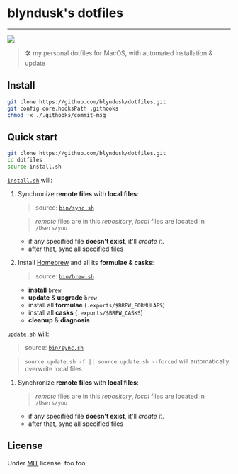 # blyndusk's dotfiles

----

<p><a href="https://github.com/blyndusk/dotfiles/releases" alt="Release"><img src="https://img.shields.io/github/release/blyndusk/dotfiles.svg"></a></p>

> 🛠 my personal dotfiles for MacOS, with  automated installation & update

## Install

```bash
git clone https://github.com/blyndusk/dotfiles.git
git config core.hooksPath .githooks
chmod +x ./.githooks/commit-msg
```

## Quick start

```bash
git clone https://github.com/blyndusk/dotfiles.git
cd dotfiles
source install.sh
```

[`install.sh`](https://github.com/blyndusk/dotfiles/blob/master/install.sh) will:

1. Synchronize **remote files** with **local files**:
    > source: [`bin/sync.sh`](https://github.com/blyndusk/dotfiles/blob/master/bin/sync.sh)

    > *remote* files are in this *repository*, *local* files are located in `/Users/you`
    - if any specified file **doesn't exist**, it'll *create* it.
    - after that, sync all specified files
2. Install [Homebrew](https://brew.sh/) and all its **formulae & casks**:
   > source: [`bin/brew.sh`](https://github.com/blyndusk/dotfiles/blob/master/bin/brew.sh)
    - **install** `brew`
    - **update** & **upgrade** `brew`
    - install all **formulae** (`.exports/$BREW_FORMULAES`)
    - install all **casks** (`.exports/$BREW_CASKS`)
    - **cleanup** & **diagnosis**

[`update.sh`](https://github.com/blyndusk/dotfiles/blob/master/update.sh) will:

> source: [`bin/sync.sh`](https://github.com/blyndusk/dotfiles/blob/master/bin/sync.sh)

> `source update.sh -f || source update.sh --forced` will automatically overwrite local files

1. Synchronize **remote files** with **local files**:
   > *remote* files are in this *repository*, *local* files are located in `/Users/you`
    - if any specified file **doesn't exist**, it'll *create* it.
    - after that, sync all specified files
  
## License

Under [MIT](https://github.com/blyndusk/dotfiles/blob/master/LICENSE) license.
foo
foo

